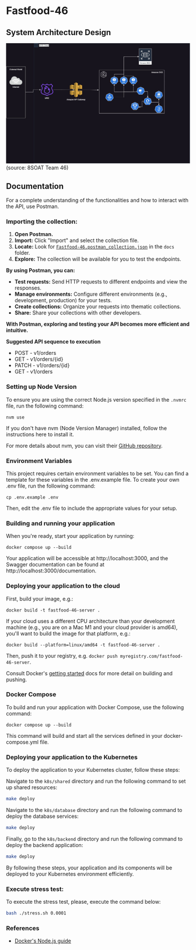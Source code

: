 # Fastfood-46

## System Architecture Design
![System Architecture Design](./docs/img/fastfood-46.jpg)
(source: 8SOAT Team 46)

## Documentation

For a complete understanding of the functionalities and how to interact with the API, use Postman.

### Importing the collection:

1. **Open Postman.**
2. **Import:** Click "Import" and select the collection file.
3. **Locate:** Look for [`Fastfood-46.postman_collection.json`](https://github.com/SOAT-46/fastfood-46/blob/main/docs/postman/Fastfood-46.postman_collection.json) in the `docs` folder.
4. **Explore:** The collection will be available for you to test the endpoints.

**By using Postman, you can:**

* **Test requests:** Send HTTP requests to different endpoints and view the responses.
* **Manage environments:** Configure different environments (e.g., development, production) for your tests.
* **Create collections:** Organize your requests into thematic collections.
* **Share:** Share your collections with other developers.

**With Postman, exploring and testing your API becomes more efficient and intuitive.**

**Suggested API sequence to execution**
- POST - v1/orders
- GET - v1/orders/{id}
- PATCH - v1/orders/{id}
- GET - v1/orders

### Setting up Node Version

To ensure you are using the correct Node.js version specified in the `.nvmrc` file, run the following command:

```shell
nvm use
```

If you don't have nvm (Node Version Manager) installed, follow the instructions here to install it.

For more details about nvm, you can visit their [GitHub repository](https://github.com/nvm-sh/nvm#installing-and-updating).

### Environment Variables

This project requires certain environment variables to be set.
You can find a template for these variables in the .env.example file.
To create your own .env file, run the following command:

```shell
cp .env.example .env
```

Then, edit the .env file to include the appropriate values for your setup.

### Building and running your application

When you're ready, start your application by running:

```shell
docker compose up --build
```

Your application will be accessible at http://localhost:3000, and the Swagger
documentation can be found at http://localhost:3000/documentation.

### Deploying your application to the cloud

First, build your image, e.g.:

```shell
docker build -t fastfood-46-server .
```

If your cloud uses a different CPU architecture than your development
machine (e.g., you are on a Mac M1 and your cloud provider is amd64),
you'll want to build the image for that platform, e.g.:

```shell
docker build --platform=linux/amd64 -t fastfood-46-server .
```

Then, push it to your registry, e.g. `docker push myregistry.com/fastfood-46-server`.

Consult Docker's [getting started](https://docs.docker.com/go/get-started-sharing/)
docs for more detail on building and pushing.

### Docker Compose

To build and run your application with Docker Compose, use the following command:

```shell
docker compose up --build
```

This command will build and start all the services defined in your docker-compose.yml file.

### Deploying your application to the Kubernetes

To deploy the application to your Kubernetes cluster, follow these steps:

Navigate to the `k8s/shared` directory and run the following command to set up shared resources:

```bash
make deploy
```

Navigate to the `k8s/database` directory and run the following command to deploy the database services:
```bash
make deploy
```

Finally, go to the `k8s/backend` directory and run the following command to deploy the backend application:
```bash
make deploy
```

By following these steps, your application and its components will be deployed to your Kubernetes environment efficiently.

### Execute stress test:

To execute the stress test, please, execute the command below:

```bash
bash ./stress.sh 0.0001
```

### References
* [Docker's Node.js guide](https://docs.docker.com/language/nodejs/)
